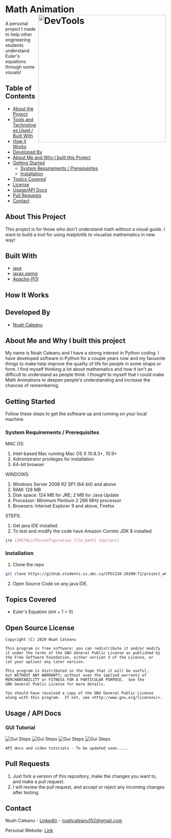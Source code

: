 # Math Animation <img align="right" alt="DevTools" src="./data/logo.png" width="400px" height="400px" >

A personal project I made to help other engineering students understand Euler's equations through some visuals!

<!-- TABLE OF CONTENTS -->
## Table of Contents

* [About the Project](#about-this-project)
* [Tools and Technologies Used / Built With](#built-with)
* [How it Works](#how-it-works)
* [Developed By](#developed-by)
* [About Me and Why I built this Project](#about-me-and-why-i-built-this-project)
* [Getting Started](#getting-started)
    * [System Requirements / Prerequisites](#system-requirements--prerequisites)
    * [Installation](#installation)
* [Topics Covered](#topics-covered) 
* [License](#open-source-license)
* [Usage/API Docs](#usage--api-docs)
* [Pull Requests](#pull-requests)
* [Contact](#contact)

## About This Project

This project is for those who don't understand math without a visual guide. I want to build a tool for using matplotlib to visualize mathematics in new way!

## Built With
* [java](https://www.java.com/en/)
* [javax.swing](https://docs.oracle.com/javase/7/docs/api/javax/swing/package-summary.html)
* [Apache-POI](https://poi.apache.org/)

## How It Works


## Developed By

- [Noah Caleanu](https://github.com/caleanunoah)

## About Me and Why I built this project

My name is Noah Caleanu and I have a strong interest in Python coding. I have developed software in Python for a couple years now and my favuorite things to make help improve the quality of life for people in some shape or form. I find myself thinking a lot about mathematics and how it isn't as difficult to understand as people think. I thought to myself that I could make Math Animations to deepen people's understanding and increase the chances of remembering. 

## Getting Started
Follow these steps to get the software up and running on your local machine.
### System Requirements / Prerequisites
MAC OS:
1. Intel-based Mac running Mac OS X 10.8.3+, 10.9+
2. Administrator privileges for installation
3. 64-bit browser

WINDOWS:
1. Windows Server 2008 R2 SP1 (64-bit) and above
2. RAM: 128 MB
3. Disk space: 124 MB for JRE; 2 MB for Java Update
4. Processor: Minimum Pentium 2 266 MHz processor
5. Browsers: Internet Explorer 9 and above, Firefox

STEPS:
1. Get java IDE installed. 
2. To test and modify the code have Amazon Correto JDK 8 installed
 
```sh
jre [INSTALLCFG=configuration_file_path] [options]
```

### Installation

1. Clone the repo
```sh
git clone https://github.students.cs.ubc.ca/CPSC210-2020W-T1/project_w6y2b.git
```

2. Open Source Code on any java IDE.


## Topics Covered

* Euler's Equation (eiπ + 1 = 0) 

## Open Source License

```
Copyright (C) 2020 Noah Caleanu

This program is free software: you can redistribute it and/or modify
it under the terms of the GNU General Public License as published by
the Free Software Foundation, either version 3 of the License, or
(at your option) any later version.

This program is distributed in the hope that it will be useful,
but WITHOUT ANY WARRANTY; without even the implied warranty of
MERCHANTABILITY or FITNESS FOR A PARTICULAR PURPOSE.  See the
GNU General Public License for more details.

You should have received a copy of the GNU General Public License
along with this program.  If not, see <http://www.gnu.org/licenses/>.
```

## Usage / API Docs

### GUI Tutorial
<img alt="Gui Steps" src="./data/img/step1.PNG" >
<img alt="Gui Steps" src="./data/img/step2.PNG" >
<img alt="Gui Steps" src="./data/img/step3.PNG" >
<img alt="Gui Steps" src="./data/img/step4.PNG" >

`API docs and video tutorials - To be updated soon.....`

## Pull Requests

1. Just fork a version of this repository, make the changes you want to, and make a pull request.
2. I will review the pull request, and accept or reject any incoming changes after testing.

## Contact

Noah Caleanu - [LinkedIn](https://www.linkedin.com/in/noah-caleanu/) - noahcaleanu152@gmail.com

Personal Website: [Link](https://noah-caleanu.ca/)






